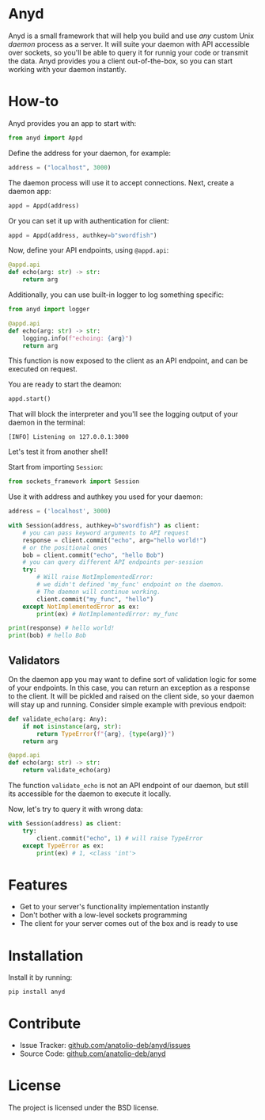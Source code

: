 # Anyd

Anyd is a small framework that will help you build and use *any* custom Unix *daemon* process as a server. It will suite your daemon with API accessible over sockets, so you'll be able to query it for runnig your code or transmit the data. Anyd provides you a client out-of-the-box, so you can start working with your daemon instantly.

# How-to

Anyd provides you an app to start with:

```python
from anyd import Appd
```

Define the address for your daemon, for example:

```python
address = ("localhost", 3000)
```

The daemon process will use it to accept connections. Next, create a daemon app:

```python
appd = Appd(address)
```

Or you can set it up with authentication for client:

```python
appd = Appd(address, authkey=b"swordfish")
```

Now, define your API endpoints, using `@appd.api`:

```python
@appd.api
def echo(arg: str) -> str:
    return arg
```

Additionally, you can use built-in logger to log something specific:

```python
from anyd import logger

@appd.api
def echo(arg: str) -> str:
    logging.info(f"echoing: {arg}")
    return arg
```

This function is now exposed to the client as an API endpoint, and can be executed on request.

You are ready to start the deamon:

```python
appd.start()
```

That will block the interpreter and you'll see the logging output of your daemon in the terminal:

```
[INFO] Listening on 127.0.0.1:3000
```

Let's test it from another shell!

Start from importing  `Session`:

```python
from sockets_framework import Session
```

Use it with address and authkey you used for your daemon:

```python
address = ('localhost', 3000)

with Session(address, authkey=b"swordfish") as client:
    # you can pass keyword arguments to API request
    response = client.commit("echo", arg="hello world!")
    # or the positional ones
    bob = client.commit("echo", "hello Bob")
    # you can query different API endpoints per-session
    try:
        # Will raise NotImplementedError:
        # we didn't defined 'my_func' endpoint on the daemon.
        # The daemon will continue working.
        client.commit("my_func", "hello") 
    except NotImplementedError as ex:
        print(ex) # NotImplementedError: my_func

print(response) # hello world!
print(bob) # hello Bob
```

## Validators

On the daemon app you may want to define sort of validation logic for some of your endpoints. In this case, you can return an exception as a response to the client. It will be pickled and raised on the client side, so your daemon will stay up and running. Consider simple example with previous endpoit:

```python
def validate_echo(arg: Any):
    if not isinstance(arg, str):
        return TypeError(f"{arg}, {type(arg)}")
    return arg

@appd.api
def echo(arg: str) -> str:
    return validate_echo(arg)
```

The function `validate_echo` is not an API endpoint of our daemon, but still its accessible for the daemon to execute it locally.

Now, let's try to query it with wrong data:

```python
with Session(address) as client:
    try:
        client.commit("echo", 1) # will raise TypeError
    except TypeError as ex:
        print(ex) # 1, <class 'int'>
```

# Features

- Get to your server's functionality implementation instantly
- Don't bother with a low-level sockets programming
- The client for your server comes out of the box and is ready to use

# Installation

Install it by running:

```
pip install anyd
```

# Contribute

- Issue Tracker: [github.com/anatolio-deb/anyd/issues](http://github.com/anatolio-deb/anyd/issues)
- Source Code: [github.com/anatolio-deb/anyd](http://github.com/anatolio-deb/anyd)

# License

The project is licensed under the BSD license.
